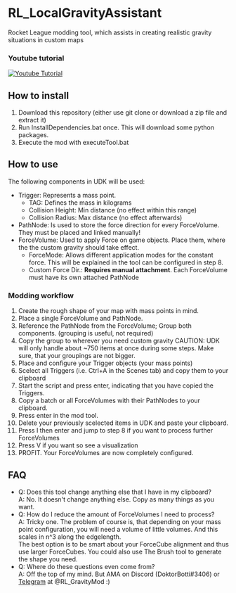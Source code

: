# RL_LocalGravityAssistant
Rocket League modding tool, which assists in creating realistic gravity situations in custom maps
### Youtube tutorial
[![Youtube Tutorial](https://img.youtube.com/vi/U35d40LHH14/0.jpg)](https://www.youtube.com/watch?v=U35d40LHH14 "Rocketleague!")
## How to install
1. Download this repository (either use git clone or download a zip file and extract it)
2. Run InstallDependencies.bat once. This will download some python packages.
3. Execute the mod with executeTool.bat

## How to use
The following components in UDK will be used:
- Trigger:     Represents a mass point. 
  - TAG:                  Defines the mass in kilograms
  - Collision Height:     Min distance (no effect within this range) 
  - Collision Radius:     Max distance (no effect afterwards)
- PathNode:    Is used to store the force direction for every ForceVolume. They must be placed and linked manually!
- ForceVolume: Used to apply Force on game objects. Place them, where the the custom gravity should take effect. 
  - ForceMode:            Allows different application modes for the constant force. This will be explained in the tool can be configured in step 8.
  - Custom Force Dir.:   **Requires manual attachment**. Each ForceVolume must have its own attached PathNode
### Modding workflow
1. Create the rough shape of your map with mass points in mind.
2. Place a single ForceVolume and PathNode.
3. Reference the PathNode from the ForceVolume; Group both components. (grouping is useful, not required)
4. Copy the group to wherever you need custom gravity
CAUTION: UDK will only handle about ~750 items at once during some steps.
Make sure, that your groupings are not bigger.
5. Place and configure your Trigger objects (your mass points)
6. Scelect all Triggers (i.e. Ctrl+A in the Scenes tab) and copy them to your clipboard
7. Start the script and press enter, indicating that you have copied the Triggers.
8. Copy a batch or all ForceVolumes with their PathNodes to your clipboard.
9. Press enter in the mod tool.
10. Delete your previously scelected items in UDK and paste your clipboard.
11. Press I then enter and jump to step 8 if you want to process further ForceVolumes
12. Press V if you want so see a visualization
13. PROFIT. Your ForceVolumes are now completely configured.

## FAQ
- Q: Does this tool change anything else that I have in my clipboard?  
A: No. It doesn't change anything else. Copy as many things as you want.
- Q: How do I reduce the amount of ForceVolumes I need to process?  
A: Tricky one. The problem of course is, that depending on your mass point configuration, you will need a volume of little volumes. And this scales in n^3 along the edgelength.  
The best option is to be smart about your ForceCube alignment and thus use larger ForceCubes. You could also use The Brush tool to generate the shape you need.
- Q: Where do these questions even come from?  
A: Off the top of my mind. But AMA on Discord (DoktorBotti#3406) or [Telegram](https://t.me/RL_GravityMod) at @RL_GravityMod  :)
